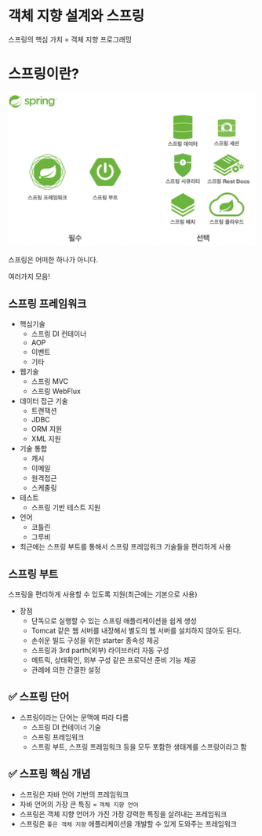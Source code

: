 # 객체 지향 설계와 스프링

스프링의 핵심 가치 = 객체 지향 프로그래밍

# 스프링이란?

![스프링생태계](../img/스프링생태계.png)

스프링은 어떠한 하나가 아니다.

여러가지 모음!

## 스프링 프레임워크

- 핵심기술
  - 스프링 DI 컨테이너
  - AOP
  - 이벤트
  - 기타
- 웹기술    
  - 스프링 MVC
  - 스프링 WebFlux
- 데이터 접근 기술
  - 트랜잭션
  - JDBC
  - ORM 지원
  - XML 지원
- 기술 통합
  - 캐시
  - 이메일
  - 원격접근
  - 스케줄링
- 테스트
  - 스프링 기반 테스트 지원
- 언어
  - 코틀린
  - 그루비
- 최근에는 스프링 부트를 통해서 스프링 프레임워크 기술들을 편리하게 사용

## 스프링 부트

스프링을 편리하게 사용할 수 있도록 지원(최근에는 기본으로 사용)

- 장점
  - 단독으로 실행할 수 있는 스프링 애플리케이션을 쉽게 생성
  - Tomcat 같은 웹 서버를 내장해서 별도의 웹 서버를 설치하지 않아도 된다.
  - 손쉬운 빌드 구성을 위한 starter 종속성 제공
  - 스프링과 3rd parth(외부) 라이브러리 자동 구성
  - 메트릭, 상태확인, 외부 구성 같은 프로덕션 준비 기능 제공
  - 관례에 의한 간결한 설정

## ✅ 스프링 단어

- 스프링이라는 단어는 문맥에 따라 다름
  - 스프링 DI 컨테이너 기술
  - 스프링 프레임워크
  - 스프링 부트, 스프링 프레임워크 등을 모두 포함한 생태계를 스프링이라고 함

## ✅ 스프링 핵심 개념

- 스프링은 자바 언어 기반의 프레임워크
- 자바 언어의 가장 큰 특징 = `객체 지향 언어`
- 스프링은 객체 지향 언어가 가진 가장 강력한 특징을 살려내는 프레임워크
- 스프링은 `좋은 객체 지향` 애플리케이션을 개발할 수 있게 도와주는 프레임워크